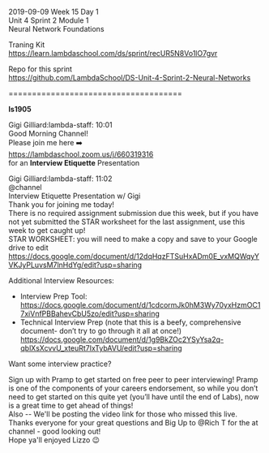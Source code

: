 2019-09-09 Week 15 Day 1  
Unit 4 Sprint 2 Module 1  
Neural Network Foundations   



Traning Kit   
https://learn.lambdaschool.com/ds/sprint/recUR5N8Vo1lO7gvr   

Repo for this sprint  
https://github.com/LambdaSchool/DS-Unit-4-Sprint-2-Neural-Networks  

=====================================  

**ls1905**     

Gigi Gilliard:lambda-staff: 10:01  
Good Morning Channel!  
Please join me here :arrow_right:    
https://lambdaschool.zoom.us/j/660319316  
for an **Interview Etiquette** Presentation   

Gigi Gilliard:lambda-staff: 11:02   
@channel  
Interview Etiquette Presentation w/ Gigi  
Thank you for joining me today!  
There is no required assignment submission due this week, but if you have not yet submitted the STAR worksheet for the last assignment, use this week to get caught up!  
STAR WORKSHEET: you will need to make a copy and save to your Google drive to edit   
https://docs.google.com/document/d/12dqHqzFTSuHxADm0E_vxMQWqyYVKJyPLuvsM7lnHdYg/edit?usp=sharing  

Additional Interview Resources:  
- Interview Prep Tool: https://docs.google.com/document/d/1cdcormJk0hM3Wy70yxHzmOC17xiVnfPBBahevCbU5zo/edit?usp=sharing  
- Technical Interview Prep (note that this is a beefy, comprehensive document- don’t try to go through it all at once!)   https://docs.google.com/document/d/1g9BkZOc2YSyYsa2q-qblXsXcvvU_xteuRt7IxTybAVU/edit?usp=sharing  

Want some interview practice? 

Sign up with Pramp to get started on free peer to peer interviewing! Pramp is one of the components of your careers endorsement, so while you don’t need to get started on this quite yet (you’ll have until the end of Labs), now is a great time to get ahead of things!   
Also -- We'll be posting the video link for those who missed this live.  Thanks everyone for your great questions and Big Up to @Rich T for the at channel - good looking out!   
Hope ya'll enjoyed Lizzo :wink:  
  

